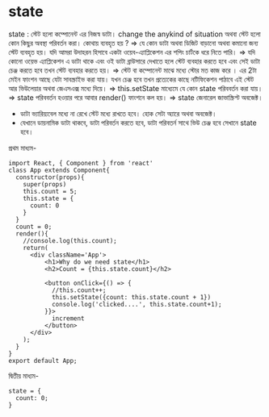 # state
state : স্টেট হলো কম্পোনেন্ট এর নিজস্ব ডাটা।  change the anykind of situation অথবা স্টেট হলো কোন কিছুর অবস্থা পরিবর্তন করা। কোথায় ব্যবহৃত হয় ? 
=> যে কোন ডাটা অথবা ডিজিট বাড়ানো অথবা কমানো জন্য স্টেট ব্যবহৃত হয়। যদি আমরা উদাহরন হিসাবে একটা ওয়েব-এ্যাপ্লিকেশন এর ‍শপিং চার্টকে ধরে নিতে পারি।
=> যদি কোনো ওয়েভ এ্যাপ্লিকেশন এ ডাটা থাকে এবং ওই ডাটা ব্রাউসারে দেখাতে হলে স্টেট ব্যবহার করতে হবে এবং সেই ডাটা চেঞ্জ করতে হবে তখন স্টেট ব্যবহার করতে হয়।
=> স্টেট বা কম্পোনেন্ট মাঝে মধ্যে স্টোর মত কাজ করে । এর 2টা মেইন ফাংশন আছে যেটা সাবস্ক্রাইভ করা যায়। যখন চেঞ্জ হবে তখন প্রত্যেকের কাছে নটিফিকেশন পাঠাবে এই
স্টেট আর ভিউলেয়ার অথবা জেএসএক্স মধ্যে দিয়ে।
=> this.setState মাধ্যেমে যে কোন state পরিববর্তন করা যায়।
=> state পরিববর্তন হওয়ার পরে আবার render() ফাংশনে কল হয়।
=> state জেনারেল জাভাস্ক্রিপ্ট অবজেক্ট।


 - ডাটা ভ্যারিয়্যবেল মধ্যে না রেখে স্টেট মধ্যে রাখতে হবে।  হোক সেটা অ্যারে অথবা অবজেক্ট।
 - যেখানে ডায়নামিক ডাটা থাকবে, ডাটা পরিবর্তন করতে হবে, ডাটা পরিবতর্ন সাথে ভিউ চেঞ্জ হবে সেখানে state হবে।
    
প্রথম মাধ্যম-
```
import React, { Component } from 'react'
class App extends Component{
  constructor(props){
    super(props)
    this.count = 5;
    this.state = {
      count: 0
    }
  }
  count = 0;
  render(){
    //console.log(this.count);
    return(
      <div className='App'>
          <h1>Why do we need state</h1>
          <h2>Count = {this.state.count}</h2>

          <button onClick={() => {
            //this.count++;
            this.setState({count: this.state.count + 1})
            console.log('clicked....', this.state.count+1);
          }}>
            increment
          </button>
      </div>
    );
  }
}
export default App;
```
দ্বিতীয় মাধ্যম-
```
state = {
  count: 0;
}
```
